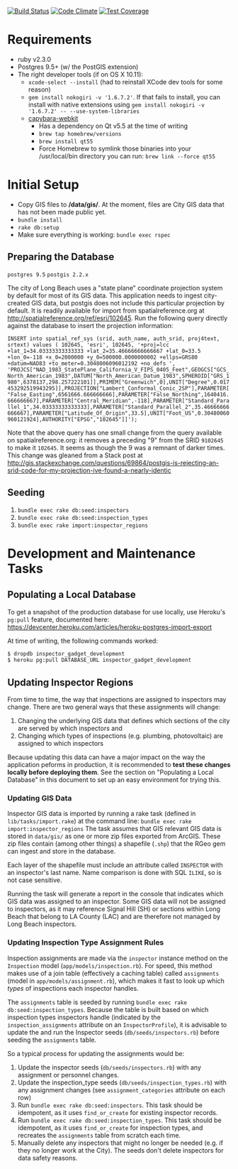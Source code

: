 [![Build Status](https://travis-ci.org/rossettistone/inspector-gadget.svg?branch=master)](https://travis-ci.org/rossettistone/inspector-gadget)
[![Code Climate](https://codeclimate.com/github/rossettistone/inspector-gadget/badges/gpa.svg)](https://codeclimate.com/github/rossettistone/inspector-gadget)
[![Test Coverage](https://codeclimate.com/github/rossettistone/inspector-gadget/badges/coverage.svg)](https://codeclimate.com/github/rossettistone/inspector-gadget/coverage)


# Requirements

- ruby v2.3.0
- Postgres 9.5+ (w/ the PostGIS extension)
- The right developer tools (if on OS X 10.11):
	- `xcode-select --install` (had to reinstall XCode dev tools for some reason)
	- `gem install nokogiri -v '1.6.7.2'`. If that fails to install, you can install with native extensions using `gem install nokogiri -v '1.6.7.2' -- --use-system-libraries`
	- [capybara-webkit](https://github.com/thoughtbot/capybara-webkit/wiki/Installing-Qt-and-compiling-capybara-webkit)
		- Has a dependency on Qt v5.5 at the time of writing
		- `brew tap homebrew/versions`
		-	`brew install qt55`
		- Force Homebrew to symlink those binaries into your /usr/local/bin directory you can run: `brew link --force qt55`

# Initial Setup

- Copy GIS files to **/data/gis/**. At the moment, files are City GIS data that has not been made public yet.
- `bundle install`
- `rake db:setup`
- Make sure everything is working: `bundle exec rspec`

## Preparing the Database

`postgres 9.5`
`postgis 2.2.x`

The city of Long Beach uses a "state plane" coordinate projection system by default for most of its GIS data. This application needs to ingest city-created GIS data, but postgis does not include this particular projection by default. It is readily available for import from spatialreference.org at http://spatialreference.org/ref/esri/102645. Run the following query directly against the database to insert the projection information:

`INSERT into spatial_ref_sys (srid, auth_name, auth_srid, proj4text, srtext) values ( 102645, 'esri', 102645, '+proj=lcc +lat_1=34.03333333333333 +lat_2=35.46666666666667 +lat_0=33.5 +lon_0=-118 +x_0=2000000 +y_0=500000.0000000002 +ellps=GRS80 +datum=NAD83 +to_meter=0.3048006096012192 +no_defs ', 'PROJCS["NAD_1983_StatePlane_California_V_FIPS_0405_Feet",GEOGCS["GCS_North_American_1983",DATUM["North_American_Datum_1983",SPHEROID["GRS_1980",6378137,298.257222101]],PRIMEM["Greenwich",0],UNIT["Degree",0.017453292519943295]],PROJECTION["Lambert_Conformal_Conic_2SP"],PARAMETER["False_Easting",6561666.666666666],PARAMETER["False_Northing",1640416.666666667],PARAMETER["Central_Meridian",-118],PARAMETER["Standard_Parallel_1",34.03333333333333],PARAMETER["Standard_Parallel_2",35.46666666666667],PARAMETER["Latitude_Of_Origin",33.5],UNIT["Foot_US",0.30480060960121924],AUTHORITY["EPSG","102645"]]');`

Note that the above query has one small change from the query available on spatialreference.org: it removes a preceding "9" from the SRID `9102645` to make it `102645`. It seems as though the 9 was a remnant of darker times. This change was gleaned from a Stack post at http://gis.stackexchange.com/questions/69864/postgis-is-rejecting-an-srid-code-for-my-projection-ive-found-a-nearly-identic

## Seeding

1. `bundle exec rake db:seed:inspectors`
1. `bundle exec rake db:seed:inspection_types`
1. `bundle exec rake import:inspector_regions`

# Development and Maintenance Tasks

## Populating a Local Database

To get a snapshot of the production database for use locally, use Heroku's `pg:pull` feature, documented here: https://devcenter.heroku.com/articles/heroku-postgres-import-export

At time of writing, the following commands worked:
```bash
$ dropdb inspector_gadget_development
$ heroku pg:pull DATABASE_URL inspector_gadget_development
```

## Updating Inspector Regions

From time to time, the way that inspections are assigned to inspectors may change. There are two general ways that these assignments will change:

1. Changing the underlying GIS data that defines which sections of the city are served by which inspectors and
1. Changing which types of inspections (e.g. plumbing, photovoltaic) are assigned to which inspectors

Because updating this data can have a major impact on the way the application peforms in production, it is recommended to **test these changes locally before deploying them**. See the section on "Populating a Local Database" in this document to set up an easy environment for trying this.

### Updating GIS Data

Inspector GIS data is imported by running a rake task (defined in `lib/tasks/import.rake`) at the command line: `bundle exec rake import:inspector_regions`
The task assumes that GIS relevant GIS data is stored in `data/gis/` as one or more zip files exported from ArcGIS. These zip files contain (among other things) a shapefile (`.shp`) that the RGeo gem can ingest and store in the database.

Each layer of the shapefile must include an attribute called `INSPECTOR` with an inspector's last name. Name comparison is done with SQL `ILIKE`, so is not case sensitive.

Running the task will generate a report in the console that indicates which GIS data was assigned to an inspector. Some GIS data will not be assigned to inspectors, as it may reference Signal Hill (SH) or sections within Long Beach that belong to LA County (LAC) and are therefore not managed by Long Beach inspectors.

### Updating Inspection Type Assignment Rules

Inspection assignments are made via the `inspector` instance method on the `Inspection` model (`app/models/inspection.rb`). For speed, this method makes use of a join table (effectively a caching table) called `assignments` (model in `app/models/assignment.rb`), which makes it fast to look up which *types* of inspections each inspector handles.

The `assignments` table is seeded by running `bundle exec rake db:seed:inspection_types`.
Because the table is built based on which inspection types inspectors handle (indicated by the `inspection_assignments` attribute on an `InspectorProfile`), it is advisable to update the and run the Inspector seeds (`db/seeds/inspectors.rb`) before seeding the `assignments` table.

So a typical process for updating the assignments would be:

1. Update the inspector seeds (`db/seeds/inspectors.rb`) with any assignment or personnel changes.
1. Update the inspection_type seeds (`db/seeds/inspection_types.rb`) with any assignment changes (see `assignment_categories` attribute on each row)
1. Run `bundle exec rake db:seed:inspectors`. This task should be idempotent, as it uses `find_or_create` for existing inspector records.
1. Run `bundle exec rake db:seed:inspection_types`. This task should be idempotent, as it uses `find_or_create` for inspection types, and recreates the `assignments` table from scratch each time.
1. Manually delete any inspectors that might no longer be needed (e.g. if they no longer work at the City). The seeds don't delete inspectors for data safety reasons.

